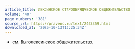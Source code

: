 ```yaml
---
article_title: ЛЕКСИНСКОЕ СТАРООБРЯДЧЕСКОЕ ОБЩЕЖИТЕЛЬСТВО
volume: '40'
page_numbers: '381'
source_url: https://pravenc.ru/text/2463359.html
downloaded_at: '2025-10-13T15:25:34Z'
---
```


- см. [Выголексинское общежительство](<https://pravenc.ru/text/Выголексинское общежительство.html>).
